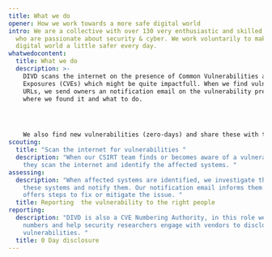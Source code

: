 ```yaml
---
title: What we do
opener: How we work towards a more safe digital world
intro: We are a collective with over 130 very enthusiastic and skilled people
  who are passionate about security & cyber. We work voluntarily to make the
  digital world a little safer every day.
whatwedocontent:
  title: What we do
  description: >-
    DIVD scans the internet on the presence of Common Vulnerabilities and
    Exposures (CVEs) which might be quite impactfull. When we find vulnerable
    URLs, we send owners an notification email on the vulnerability present,
    where we found it and what to do. 




    We also find new vulnerabilities (zero-days) and share these with the software vendor, so they can fix it. Furthermore, when we detect instances of compromised credentials, we take swift action by alerting affected individuals via email and urging them to immediately change their passwords or take other necessary steps. 
scouting:
  title: "Scan the internet for vulnerabilities "
  description: "When our CSIRT team finds or becomes aware of a vulnerability,
    they scan the internet and identify the affected systems. "
assessing:
  description: "When affected systems are identified, we investigate the owners of
    these systems and notify them. Our notification email informs them and
    offers steps to fix or mitigate the issue. "
  title: Reporting  the vulnerability to the right people
reporting:
  description: "DIVD is also a CVE Numbering Authority, in this role we assign CVE
    numbers and help security researchers engage with vendors to disclose
    vulnerabilities. "
  title: 0 Day disclosure
---
```

